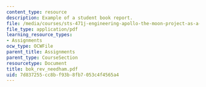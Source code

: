 ```yaml
---
content_type: resource
description: Example of a student book report.
file: /media/courses/sts-471j-engineering-apollo-the-moon-project-as-a-complex-system-spring-2007/7d837255cc8bf93b8fb7053c4f4565a4_bok_rev_needham.pdf
file_type: application/pdf
learning_resource_types:
- Assignments
ocw_type: OCWFile
parent_title: Assignments
parent_type: CourseSection
resourcetype: Document
title: bok_rev_needham.pdf
uid: 7d837255-cc8b-f93b-8fb7-053c4f4565a4
---
```

